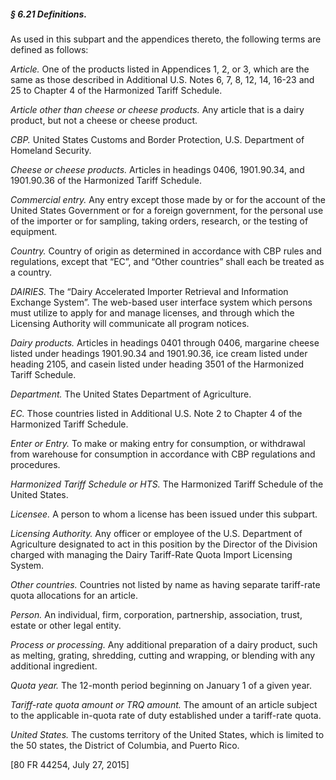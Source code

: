 ##### § 6.21 Definitions. #####

As used in this subpart and the appendices thereto, the following terms are defined as follows:

*Article.* One of the products listed in Appendices 1, 2, or 3, which are the same as those described in Additional U.S. Notes 6, 7, 8, 12, 14, 16-23 and 25 to Chapter 4 of the Harmonized Tariff Schedule.

*Article other than cheese or cheese products.* Any article that is a dairy product, but not a cheese or cheese product.

*CBP.* United States Customs and Border Protection, U.S. Department of Homeland Security.

*Cheese or cheese products.* Articles in headings 0406, 1901.90.34, and 1901.90.36 of the Harmonized Tariff Schedule.

*Commercial entry.* Any entry except those made by or for the account of the United States Government or for a foreign government, for the personal use of the importer or for sampling, taking orders, research, or the testing of equipment.

*Country.* Country of origin as determined in accordance with CBP rules and regulations, except that “EC”, and “Other countries” shall each be treated as a country.

*DAIRIES.* The “Dairy Accelerated Importer Retrieval and Information Exchange System”. The web-based user interface system which persons must utilize to apply for and manage licenses, and through which the Licensing Authority will communicate all program notices.

*Dairy products.* Articles in headings 0401 through 0406, margarine cheese listed under headings 1901.90.34 and 1901.90.36, ice cream listed under heading 2105, and casein listed under heading 3501 of the Harmonized Tariff Schedule.

*Department.* The United States Department of Agriculture.

*EC.* Those countries listed in Additional U.S. Note 2 to Chapter 4 of the Harmonized Tariff Schedule.

*Enter or Entry.* To make or making entry for consumption, or withdrawal from warehouse for consumption in accordance with CBP regulations and procedures.

*Harmonized Tariff Schedule or HTS.* The Harmonized Tariff Schedule of the United States.

*Licensee.* A person to whom a license has been issued under this subpart.

*Licensing Authority.* Any officer or employee of the U.S. Department of Agriculture designated to act in this position by the Director of the Division charged with managing the Dairy Tariff-Rate Quota Import Licensing System.

*Other countries.* Countries not listed by name as having separate tariff-rate quota allocations for an article.

*Person.* An individual, firm, corporation, partnership, association, trust, estate or other legal entity.

*Process or processing.* Any additional preparation of a dairy product, such as melting, grating, shredding, cutting and wrapping, or blending with any additional ingredient.

*Quota year.* The 12-month period beginning on January 1 of a given year.

*Tariff-rate quota amount or TRQ amount.* The amount of an article subject to the applicable in-quota rate of duty established under a tariff-rate quota.

*United States.* The customs territory of the United States, which is limited to the 50 states, the District of Columbia, and Puerto Rico.

[80 FR 44254, July 27, 2015]